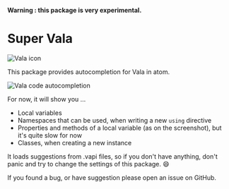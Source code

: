 **Warning : this package is very experimental.**

# Super Vala

![Vala icon](https://elementary.io/images/developer/vala.svg)

This package provides autocompletion for Vala in atom.

![Vala code autocompletion](https://framapic.org/fO9WNcBbybqD/fbCmOsHPXf9M)

For now, it will show you ...

- Local variables
- Namespaces that can be used, when writing a new `using` directive
- Properties and methods of a local variable (as on the screenshot), but it's quite slow for now
- Classes, when creating a new instance

It loads suggestions from .vapi files, so if you don't have anything, don't panic and try to change the settings of this package. :smile:

If you found a bug, or have suggestion please open an issue on GitHub.
